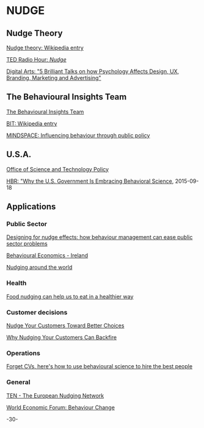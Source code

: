 # NUDGE

## Nudge Theory

[Nudge theory: Wikipedia entry](https://en.wikipedia.org/wiki/Nudge_theory)

[TED Radio Hour: _Nudge_](http://www.npr.org/2016/06/24/483112809/www.npr.org/programs/ted-radio-hour/483080945/nudge)

[Digital Arts: "5 Brilliant Talks on how Psychology Affects Design, UX, Branding, Marketing and Advertising"](http://www.digitalartsonline.co.uk/news/graphic-design/5-brilliant-talks-on-how-psychology-affects-design-ux-branding-marketing-advertising/)



## The Behavioural Insights Team

[The Behavioural Insights Team](http://www.behaviouralinsights.co.uk/)

[BIT: Wikipedia entry](https://en.wikipedia.org/wiki/Behavioural_Insights_Team)


[MINDSPACE: Influencing behaviour through public policy](http://www.instituteforgovernment.org.uk/sites/default/files/publications/MINDSPACE.pdf)

## U.S.A.

[Office of Science and Technology Policy](https://en.wikipedia.org/wiki/Office_of_Science_and_Technology_Policy)

[HBR: "Why the U.S. Government Is Embracing Behavioral Science](https://hbr.org/2015/09/why-the-u-s-government-is-embracing-behavioral-science), 2015-09-18



## Applications

### Public Sector

[Designing for nudge effects: how behaviour management can ease public sector  problems](http://eprints.lse.ac.uk/37810/1/Designing_for_nudge_effects_(lsero).pdf)


[Behavioural Economics - Ireland](http://igees.gov.ie/wp-content/uploads/2013/10/Behavioural-Economics-1.pdf)


[Nudging around the world](https://www.um.es/documents/1922922/1973600/Nudging+Around+The+World.pdf/3af04386-ba8b-4742-b339-73626bf2be94)

### Health

[Food nudging can help us to eat in a healthier way](https://www.sciencedaily.com/releases/2016/07/160713105852.htm)



### Customer decisions

[Nudge Your Customers Toward Better Choices](https://hbr.org/2008/12/nudge-your-customers-toward-better-choices)

[Why Nudging Your Customers Can Backfire](https://hbr.org/2016/04/why-nudging-your-customers-can-backfire)


### Operations

[Forget CVs, here's how to use behavioural science to hire the best people](https://www.weforum.org/agenda/2016/05/forget-cvs-heres-how-to-use-behavioral-science-to-hire-the-best-people)

### General

[TEN - The European Nudging Network](http://tenudge.eu/)

[World Economic Forum: Behaviour Change](https://www.weforum.org/agenda/archive/behaviour-change)

-30-
